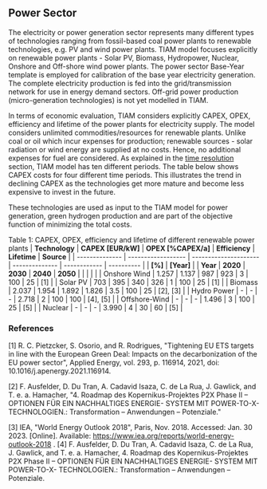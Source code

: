 ## Power Sector

The electricity or power generation sector represents many different types of technologies ranging from fossil-based coal power plants to renewable technologies, e.g. PV and wind power plants. TIAM model focuses explicitly on renewable power plants - Solar PV, Biomass, Hydropower, Nuclear, Onshore and Off-shore wind power plants. The power sector Base-Year template is employed for calibration of the base year electricity generation. The complete electricity production is fed into the grid/transmission network for use in energy demand sectors. Off-grid power production (micro-generation technologies) is not yet modelled in TIAM.

In terms of economic evaluation, TIAM considers explicitly CAPEX, OPEX, efficiency and lifetime of the power plants for electricity supply. The model considers unlimited commodities/resources for renewable plants. Unlike coal or oil which incur expenses for production; renewable sources - solar radiation or wind energy are supplied at no costs. Hence, no additional expenses for fuel are considered. As explained in the [time resolution](model_objective/time-horizon#Time+Resolution) section, TIAM model has ten different periods. The table below shows CAPEX costs for four different time periods. This illustrates the trend in declining CAPEX as the technologies get more mature and become less expensive to invest in the future.

These technologies are used as input to the TIAM model for power generation, green hydrogen production and are part of the objective function of minimizing the total costs.

Table 1: CAPEX, OPEX, efficiency and lifetime of different renewable power plants 
| **Technology** | **CAPEX [EUR/kW]** | **OPEX   [%CAPEX/a]** | **Efficiency** | **Lifetime** | **Source** |
| -------------- | ------------------ | --------------------- | -------------- | ------------ | ---------- |
| **[%]**        | **[Year]**         |
| **Year**       | **2020**           | **2030**              | **2040**       | **2050**     |            |  |  |  |
| Onshore Wind   | 1.257              | 1.137                 | 987            | 923          | 3          | 100 | 25 | [1] |
| Solar PV       | 703                | 395                   | 340            | 326          | 1          | 100 | 25 | [1] |
| Biomass        | 2.037              | 1.954                 | 1.892          | 1.826        | 3.5        | 100 | 25 | [2], [3] |
| Hydro Power    | \-                 | \-                    | \-             | 2.718        | 2          | 100 | 100 | [4], [5] |
| Offshore-Wind  | \-                 | \-                    | \-             | 1.496        | 3          | 100 | 25 | [5] |
| Nuclear        | \-                 | \-                    | \-             | 3.990        | 4          | 30 | 60 | [5] |

### References
[1]	R. C. Pietzcker, S. Osorio, and R. Rodrigues, "Tightening EU ETS targets in line with the European Green Deal: Impacts on the decarbonization of the EU power sector", Applied Energy, vol. 293, p. 116914, 2021, doi: 10.1016/j.apenergy.2021.116914.

[2]	F. Ausfelder, D. Du Tran, A. Cadavid Isaza, C. de La Rua, J. Gawlick, and T. e. a. Hamacher, "4. Roadmap des Kopernikus-Projektes P2X Phase II – OPTIONEN FÜR EIN NACHHALTIGES ENERGIE- SYSTEM MIT POWER-TO-X- TECHNOLOGIEN.: Transformation – Anwendungen – Potenziale."

[3]	IEA, "World Energy Outlook 2018", Paris, Nov. 2018. Accessed: Jan. 30 2023. [Online]. Available: https://www.iea.org/reports/world-energy-outlook-2018
.
[4]	F. Ausfelder, D. Du Tran, A. Cadavid Isaza, C. de La Rua, J. Gawlick, and T. e. a. Hamacher, 4. Roadmap des Kopernikus-Projektes P2X Phase II – OPTIONEN FÜR EIN NACHHALTIGES ENERGIE- SYSTEM MIT POWER-TO-X- TECHNOLOGIEN.: Transformation – Anwendungen – Potenziale.
